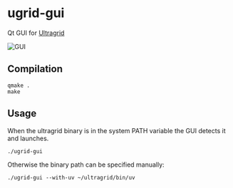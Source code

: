 # ugrid-gui

Qt GUI for [Ultragrid](https://github.com/CESNET/UltraGrid)

![GUI](https://i.imgur.com/hNlzPy4.png)

## Compilation

```
qmake .
make
```

## Usage

When the ultragrid binary is in the system PATH variable the GUI detects it and launches.
```
./ugrid-gui
```
Otherwise the binary path can be specified manually:
```
./ugrid-gui --with-uv ~/ultragrid/bin/uv
```
